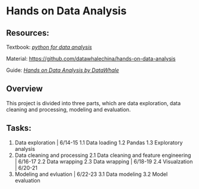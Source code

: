 # Hands on Data Analysis

## Resources:

Textbook: [*python for data analysis*](https://github.com/Xinyue-Ma/PersonalProjects/blob/main/Data-analysis/Resources/Python%20for%20Data%20Analysis%2C%202nd%20Edition.pdf)

Material: https://github.com/datawhalechina/hands-on-data-analysis

Guide: [*Hands on Data Analysis by DataWhale*](https://github.com/Xinyue-Ma/PersonalProjects/blob/main/Data-analysis/Resources/%E5%8A%A8%E6%89%8B%E5%AD%A6%E6%95%B0%E6%8D%AE%E5%88%86%E6%9E%90.pdf)

## Overview
This project is divided into three parts, which are data exploration, data cleaning and processing, modeling and evaluation.

## Tasks:
1. Data exploration | 6/14-15
  1.1 Data loading
  1.2 Pandas
  1.3 Exploratory analysis
2. Data cleaning and processing 
  2.1 Data cleaning and feature engineering | 6/16-17
  2.2 Data wrapping
  2.3 Data wrapping | 6/18-19
  2.4 Visualzation | 6/20-21
3. Modeling and evluation | 6/22-23
  3.1 Data modeling
  3.2 Model evaluation
